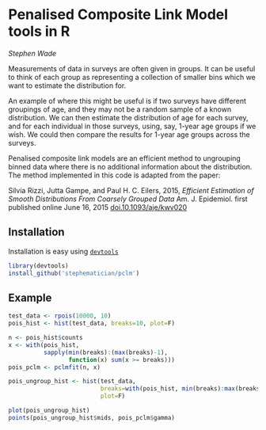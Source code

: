 # Penalised Composite Link Model tools in R

_Stephen Wade_

Measurements of data in surveys are often given in groups. It can be useful to
think of each group as representing a collection of smaller bins which we want
to estimate the distribution for.

An example of where this might be useful is if two surveys have different
groupings of age, and they may not be a random sample of a known distribution.
We can then estimate the distribution of age for each survey, and for each
individual in those surveys, using, say, 1-year age groups if we wish. We could
then compare the results for 1-year age groups across the surveys.

Penalised composite link models are an efficient method to ungrouping binned
data where there is no additional information about the distribution.
The method implemented in this code is adapted from the paper:

Silvia Rizzi, Jutta Gampe, and Paul H. C. Eilers, 2015, _Efficient Estimation
of Smooth Distributions From Coarsely Grouped Data_ Am. J. Epidemiol.
first published online June 16, 2015
[doi.10.1093/aje/kwv020](https://doi.org/10.1093/aje/kwv020)


## Installation

Installation is easy using
[`devtools`](https://cran.r-project.org/package=devtools)

```r
library(devtools)
install_github('stephematician/pclm')
```

## Example

```r
test_data <- rpois(10000, 10)
pois_hist <- hist(test_data, breaks=10, plot=F)

n <- pois_hist$counts
x <- with(pois_hist,
          sapply(min(breaks):(max(breaks)-1), 
                 function(x) sum(x >= breaks)))
pois_pclm <- pclmfit(n, x)

pois_ungroup_hist <- hist(test_data,
                          breaks=with(pois_hist, min(breaks):max(breaks)),
                          plot=F)

plot(pois_ungroup_hist)
points(pois_ungroup_hist$mids, pois_pclm$gamma)
```


